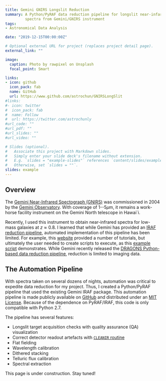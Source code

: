 ```yaml
---
title: Gemini GNIRS Longslit Reduction
summary: A Python/PyRAF data reduction pipeline for longslit near-infared
         spectra from Gemini/GNIRS instrument
tags:
- Astronomical Data Analysis

date: "2019-12-15T00:00:00Z"

# Optional external URL for project (replaces project detail page).
external_link: ""

image:
  caption: Photo by rawpixel on Unsplash
  focal_point: Smart

links:
- icon: github
  icon_pack: fab
  name: GitHub
  url: https://www.github.com/astrochun/GNIRSLongSlit
#links:
#- icon: twitter
#  icon_pack: fab
#  name: Follow
#  url: https://twitter.com/astrochunly
#url_code: ""
#url_pdf: ""
#url_slides: ""
#url_video: ""

# Slides (optional).
#   Associate this project with Markdown slides.
#   Simply enter your slide deck's filename without extension.
#   E.g. `slides = "example-slides"` references `content/slides/example-slides.md`.
#   Otherwise, set `slides = ""`.
slides: example
---
```


## Overview

The [Gemini Near-Infrared Spectograph (GNIRS)](https://www.gemini.edu/sciops/instruments/gnirs/)
was commissioned in 2004 by the [Gemini Observatory](https://www.gemini.edu/).
With coverage of 1--5$\mu$m, it remains a work-horse facility instrument on
the Gemini North telescope in Hawai`i.

Recently, I used this instrument to obtain near-infrared spectra for low-mass
galaxies at $z\approx0.8$. I learned that while Gemini has provided an [IRAF
reduction pipeline](https://www.gemini.edu/node/11823), automated
implementation of this pipeline has been limited. For example, this
[website](https://www.gemini.edu/sciops/data-and-results/getting-started#gnirs)
provided a number of tutorials, but ultimately the user needed to create scripts
to execute, as this [example script](http://www.gemini.edu/sciops/data/IRAFdoc/gnirs_xd_example.cl)
demonstrates.  While Gemini recently released the [DRAGONS Python-based
data reduction pipeline](https://ascl.net/1811.002), reduction is limited
to imaging data.


## The Automation Pipeline

With spectra taken on several dozens of nights, automation was critical to
expedite data reduction for my project. Thus, I created a Python/PyRAF
pipeline that used the existing Gemini IRAF package. This automation pipeline
is made publicly available on [GitHub](https://github.com/astrochun/GNIRSLongSlit)
and distributed under an [MIT License](https://choosealicense.com/licenses/mit/).
Because of the dependence on PyRAF/IRAF, this code is only compatible with
Python 2.7.

The pipeline has several features:

- Longslit target acquisition checks with quality assurance (QA) visualization
- Correct detector readout artefacts with
  [`CLEANIR` routine](https://www.gemini.edu/sciops/instruments/niri/data-format-and-reduction/cleanir)
- Flat fielding
- Wavelength calibration
- Dithered stacking
- Telluric flux calibration
- Spectral extraction

This page is under construction. Stay tuned!
